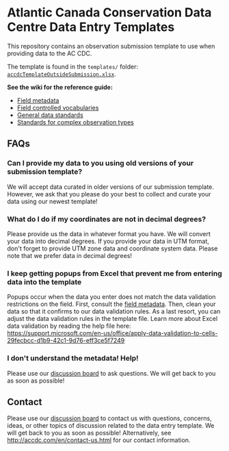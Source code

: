 # Atlantic Canada Conservation Data Centre Data Entry Templates

This repository contains an observation submission template to use when providing data to the AC CDC.

The template is found in the `templates/` folder: [`accdcTemplateOutsideSubmission.xlsx`](templates/accdcTemplateOutsideSubmission.xlsx).

**See the wiki for the reference guide:**
* [Field metadata](../../wiki/Field-metadata)
* [Field controlled vocabularies](../../wiki/Field-controlled-vocabularies)
* [General data standards](../../wiki/General-data-standards)
* [Standards for complex observation types](../../wiki/Standards-for-complex-observation-types)


## FAQs

### Can I provide my data to you using old versions of your submission template?

We will accept data curated in older versions of our submission template. However, we ask that you please do your best to collect and curate your data using our newest template!

### What do I do if my coordinates are not in decimal degrees?

Please provide us the data in whatever format you have. We will convert your data into decimal degrees. If you provide your data in UTM format, don't forget to provide UTM zone data and coordinate system data. Please note that we prefer data in decimal degrees!

### I keep getting popups from Excel that prevent me from entering data into the template

Popups occur when the data you enter does not match the data validation restrictions on the field. First, consult the [field metadata](../../wiki/Field-metadata). Then, clean your data so that it confirms to our data validation rules. As a last resort, you can adjust the data validation rules in the template file. Learn more about Excel data validation by reading the help file here: https://support.microsoft.com/en-us/office/apply-data-validation-to-cells-29fecbcc-d1b9-42c1-9d76-eff3ce5f7249

### I don't understand the metadata! Help!

Please use our [discussion board](https://github.com/atlanticcanadacdc/template/discussions) to ask questions. We will get back to you as soon as possible!

## Contact

Please use our [discussion board](https://github.com/atlanticcanadacdc/template/discussions) to contact us with questions, concerns, ideas, or other topics of discussion related to the data entry template. We will get back to you as soon as possible! Alternatively, see http://accdc.com/en/contact-us.html for our contact information.
